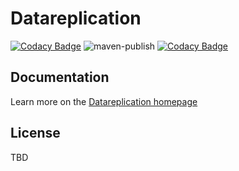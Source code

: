 # Datareplication
[![Codacy Badge](https://api.codacy.com/project/badge/Grade/54f2cf6ded9d46d0b973921b44d5d9f3)](https://app.codacy.com/gh/datareplication/datareplication-java?utm_source=github.com&utm_medium=referral&utm_content=datareplication/datareplication-java&utm_campaign=Badge_Grade)
![maven-publish](https://github.com/datareplication/datareplication-java/actions/workflows/maven-publish.yml/badge.svg) [![Codacy Badge](https://app.codacy.com/project/badge/Grade/8d82d70297d94bb3ac43b34e7068845e)](https://app.codacy.com/gh/datareplication/datareplication-java/dashboard?utm_source=gh&utm_medium=referral&utm_content=&utm_campaign=Badge_grade)

## Documentation
Learn more on the [Datareplication homepage](https://www.datareplication.io)

## License
TBD
